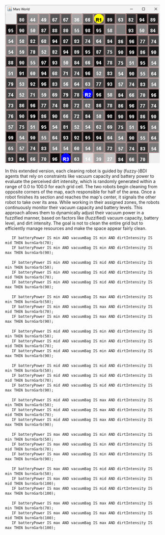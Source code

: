 ![screenshot](CleaningRobots.png)

In this extended version, each cleaning robot is guided by (fuzzy-)BDI agents that rely on constraints like vacuum capacity and battery power to evaluate the perceived dirt intensity, which is randomly generated within a range of 0.0 to 100.0 for each grid cell. The two robots begin cleaning from opposite corners of the map, each responsible for half of the area. Once a robot finishes its section and reaches the map's center, it signals the other robot to take over its area. While working in their assigned zones, the robots continuously monitor their vacuum capacity and battery levels. This approach allows them to dynamically adjust their vacuum power in a fuzzified manner, based on factors like (fuzzified) vacuum capacity, battery level, and dirt intensity. The goal is not to clean the entire grid but to efficiently manage resources and make the space appear fairly clean.











```IF batteryPower IS min AND vacuumBag IS min AND dirtIntensity IS min THEN burnGarb(50);
   IF batteryPower IS min AND vacuumBag IS min AND dirtIntensity IS mid THEN burnGarb(70);
   IF batteryPower IS min AND vacuumBag IS min AND dirtIntensity IS max THEN burnGarb(90);

   IF batteryPower IS min AND vacuumBag IS mid AND dirtIntensity IS min THEN burnGarb(50);
   IF batteryPower IS min AND vacuumBag IS mid AND dirtIntensity IS mid THEN burnGarb(70);
   IF batteryPower IS min AND vacuumBag IS mid AND dirtIntensity IS max THEN burnGarb(90);

   IF batteryPower IS min AND vacuumBag IS max AND dirtIntensity IS min THEN burnGarb(50);
   IF batteryPower IS min AND vacuumBag IS max AND dirtIntensity IS mid THEN burnGarb(70);
   IF batteryPower IS min AND vacuumBag IS max AND dirtIntensity IS max THEN burnGarb(90);

   IF batteryPower IS mid AND vacuumBag IS min AND dirtIntensity IS min THEN burnGarb(50);
   IF batteryPower IS mid AND vacuumBag IS min AND dirtIntensity IS mid THEN burnGarb(70);
   IF batteryPower IS mid AND vacuumBag IS min AND dirtIntensity IS max THEN burnGarb(90);

   IF batteryPower IS mid AND vacuumBag IS mid AND dirtIntensity IS min THEN burnGarb(50);
   IF batteryPower IS mid AND vacuumBag IS mid AND dirtIntensity IS mid THEN burnGarb(70);
   IF batteryPower IS mid AND vacuumBag IS mid AND dirtIntensity IS max THEN burnGarb(90);

   IF batteryPower IS mid AND vacuumBag IS max AND dirtIntensity IS min THEN burnGarb(50);
   IF batteryPower IS mid AND vacuumBag IS max AND dirtIntensity IS mid THEN burnGarb(70);
   IF batteryPower IS mid AND vacuumBag IS max AND dirtIntensity IS max THEN burnGarb(90);

   IF batteryPower IS max AND vacuumBag IS min AND dirtIntensity IS min THEN burnGarb(50);
   IF batteryPower IS max AND vacuumBag IS min AND dirtIntensity IS mid THEN burnGarb(70);
   IF batteryPower IS max AND vacuumBag IS min AND dirtIntensity IS max THEN burnGarb(90);

   IF batteryPower IS max AND vacuumBag IS mid AND dirtIntensity IS min THEN burnGarb(50);
   IF batteryPower IS max AND vacuumBag IS mid AND dirtIntensity IS mid THEN burnGarb(100);
   IF batteryPower IS max AND vacuumBag IS mid AND dirtIntensity IS max THEN burnGarb(100);

   IF batteryPower IS max AND vacuumBag IS max AND dirtIntensity IS min THEN burnGarb(70);
   IF batteryPower IS max AND vacuumBag IS max AND dirtIntensity IS mid THEN burnGarb(100);
   IF batteryPower IS max AND vacuumBag IS max AND dirtIntensity IS max THEN burnGarb(100);
```

